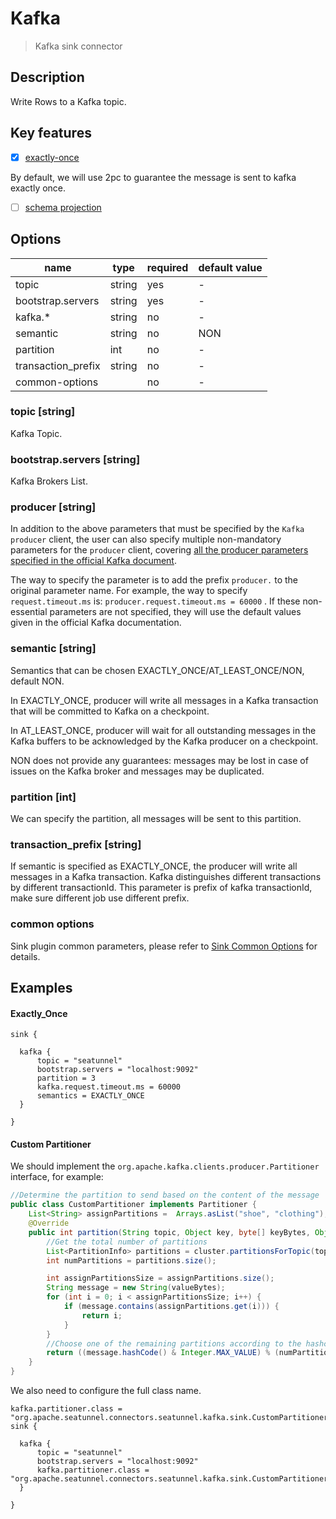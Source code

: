 # Kafka

> Kafka sink connector

## Description

Write Rows to a Kafka topic.

## Key features

- [x] [exactly-once](../../concept/connector-v2-features.md)

By default, we will use 2pc to guarantee the message is sent to kafka exactly once.

- [ ] [schema projection](../../concept/connector-v2-features.md)

## Options

| name               | type   | required | default value |
| ------------------ | ------ | -------- | ------------- |
| topic              | string | yes      | -             |
| bootstrap.servers  | string | yes      | -             |
| kafka.*            | string | no       | -             |
| semantic           | string | no       | NON           |
| partition          | int    | no       | -             |
| transaction_prefix | string | no       | -             |
| common-options     |        | no       | -             |

### topic [string]

Kafka Topic.

### bootstrap.servers [string]

Kafka Brokers List.

### producer [string]

In addition to the above parameters that must be specified by the `Kafka producer` client, the user can also specify multiple non-mandatory parameters for the `producer` client, covering [all the producer parameters specified in the official Kafka document](https://kafka.apache.org/documentation.html#producerconfigs).

The way to specify the parameter is to add the prefix `producer.` to the original parameter name. For example, the way to specify `request.timeout.ms` is: `producer.request.timeout.ms = 60000` . If these non-essential parameters are not specified, they will use the default values given in the official Kafka documentation.

### semantic [string]

Semantics that can be chosen EXACTLY_ONCE/AT_LEAST_ONCE/NON, default NON.

In EXACTLY_ONCE, producer will write all messages in a Kafka transaction that will be committed to Kafka on a checkpoint.

In AT_LEAST_ONCE, producer will wait for all outstanding messages in the Kafka buffers to be acknowledged by the Kafka producer on a checkpoint.

NON does not provide any guarantees: messages may be lost in case of issues on the Kafka broker and messages may be duplicated.

### partition [int]

We can specify the partition, all messages will be sent to this partition.

### transaction_prefix [string]

If semantic is specified as EXACTLY_ONCE, the producer will write all messages in a Kafka transaction.
Kafka distinguishes different transactions by different transactionId. This parameter is prefix of  kafka  transactionId, make sure different job use different prefix.

### common options 

Sink plugin common parameters, please refer to [Sink Common Options](common-options.md) for details.

## Examples

#### Exactly_Once

```hocon
sink {

  kafka {
      topic = "seatunnel"
      bootstrap.servers = "localhost:9092"
      partition = 3
      kafka.request.timeout.ms = 60000
      semantics = EXACTLY_ONCE
  }
  
}
```

#### Custom Partitioner

We should implement the `org.apache.kafka.clients.producer.Partitioner` interface, for example:

```java
//Determine the partition to send based on the content of the message
public class CustomPartitioner implements Partitioner {
    List<String> assignPartitions =  Arrays.asList("shoe", "clothing");
    @Override
    public int partition(String topic, Object key, byte[] keyBytes, Object value, byte[] valueBytes, Cluster cluster) {
        //Get the total number of partitions
        List<PartitionInfo> partitions = cluster.partitionsForTopic(topic);
        int numPartitions = partitions.size();

        int assignPartitionsSize = assignPartitions.size();
        String message = new String(valueBytes);
        for (int i = 0; i < assignPartitionsSize; i++) {
            if (message.contains(assignPartitions.get(i))) {
                return i;
            }
        }
        //Choose one of the remaining partitions according to the hashcode.
        return ((message.hashCode() & Integer.MAX_VALUE) % (numPartitions - assignPartitionsSize)) + assignPartitionsSize;
    }
}
```

We also need to configure the full class name.

```hocon
kafka.partitioner.class = "org.apache.seatunnel.connectors.seatunnel.kafka.sink.CustomPartitioner"
sink {

  kafka {
      topic = "seatunnel"
      bootstrap.servers = "localhost:9092"
	  kafka.partitioner.class = "org.apache.seatunnel.connectors.seatunnel.kafka.sink.CustomPartitioner"
  }
  
}
```


